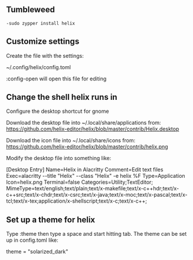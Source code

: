 Tumbleweed
---
    -sudo zypper install helix

Customize settings
---

Create the file with the settings:

~/.config/helix/config.toml

:config-open will open this file for editing

Change the shell helix runs in
---

Configure the desktop shortcut for gnome

Download the desktop file into ~/.local/share/applications from:
https://github.com/helix-editor/helix/blob/master/contrib/Helix.desktop

Download the icon file into ~/.local/share/icons from:
https://github.com/helix-editor/helix/blob/master/contrib/helix.png

Modify the desktop file into something like:

[Desktop Entry]
Name=Helix in Alacritty
Comment=Edit text files
Exec=alacritty --title "Helix" --class "Helix" -e helix %F
Type=Application
Icon=helix.png
Terminal=false
Categories=Utility;TextEditor;
MimeType=text/english;text/plain;text/x-makefile;text/x-c++hdr;text/x-c++src;text/x-chdr;text/x-csrc;text/x-java;text/x-moc;text/x-pascal;text/x-tcl;text/x-tex;application/x-shellscript;text/x-c;text/x-c++;

Set up a theme for helix
---

Type :theme then type a space and start hitting tab.
The theme can be set up in config.toml like:

theme = "solarized_dark"
